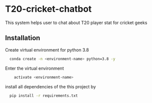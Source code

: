 # T20-cricket-chatbot
This system helps user to chat about T20 player stat for cricket geeks

## Installation
Create virtual environment for python 3.8

```bash
  conda create -n <environment-name> python=3.8 -y
```
Enter the virtual environment
```bash
    activate <environment-name>
```
install all dependencies of the this project by 
```bash
  pip install -r requirements.txt
```

